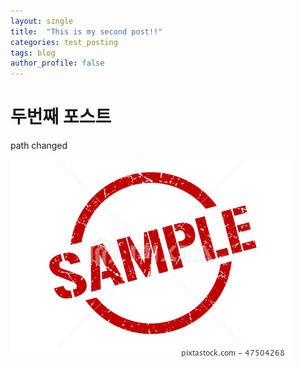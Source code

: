 ```yaml
---
layout: single
title:  "This is my second post!!"
categories: test_posting
tags: blog
author_profile: false
---
```


# 두번째 포스트

path changed

![sample](images/2022-08-20-second/sample.jpeg)